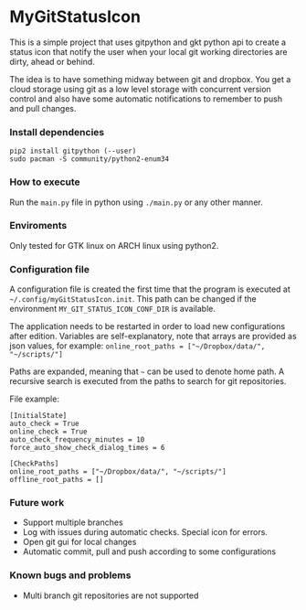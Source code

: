 
# MyGitStatusIcon
This is a simple project that uses gitpython and gkt python api to create a status icon that notify the user when your local git working directories are dirty, ahead or behind.

The idea is to have something midway between git and dropbox. You get a cloud storage using git as a low level storage with concurrent version control and also have some automatic notifications to remember to push and pull changes.

### Install dependencies
```
pip2 install gitpython (--user)
sudo pacman -S community/python2-enum34
```

### How to execute
Run the `main.py` file in python using `./main.py` or any other manner.

### Enviroments
Only tested for GTK linux on ARCH linux using python2.

### Configuration file
A configuration file is created the first time that the program is executed at `~/.config/myGitStatusIcon.init`. This path can be changed
if the environment `MY_GIT_STATUS_ICON_CONF_DIR` is available.

The application needs to be restarted in order to load new configurations after edition. Variables are self-explanatory, note that arrays are provided as
json values, for example: `online_root_paths = ["~/Dropbox/data/", "~/scripts/"]`

Paths are expanded, meaning that `~` can be used to denote home path. A recursive search is executed from the paths to search for git repositories.

File example:
```
[InitialState]
auto_check = True
online_check = True
auto_check_frequency_minutes = 10
force_auto_show_check_dialog_times = 6

[CheckPaths]
online_root_paths = ["~/Dropbox/data/", "~/scripts/"]
offline_root_paths = []

```

### Future work
 * Support multiple branches
 * Log with issues during automatic checks. Special icon for errors.
 * Open git gui for local changes
 * Automatic commit, pull and push according to some configurations

### Known bugs and problems
 * Multi branch git repositories are not supported

